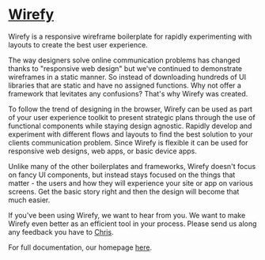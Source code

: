 [Wirefy](http://cjdsie.github.com/wirefy)
=================

Wirefy is a responsive wireframe boilerplate for rapidly experimenting with layouts to create the best user experience. 

The way designers solve online communication problems has changed thanks to "responsive web design" but we've continued to demonstrate wireframes in a static manner. So instead of downloading hundreds of UI libraries that are static and have no assigned functions. Why not offer a framework that levitates any confusions? That's why Wirefy was created. 

To follow the trend of designing in the browser, Wirefy can be used as part of your user experience toolkit to present strategic plans through the use of functional components while staying design agnostic. Rapidly develop and experiment with different flows and layouts to find the best solution to your clients communication problem. Since Wirefy is flexible it can be used for responsive web designs, web apps, or basic device apps. 

Unlike many of the other boilerplates and frameworks, Wirefy doesn't focus on fancy UI components, but instead stays focused on the things that matter - the users and how they will experience your site or app on various screens. Get the basic story right and then the design will become that much easier.  

If you've been using Wirefy, we want to hear from you. We want to make Wirefy even better as an efficient tool in your process. Please send us along any feedback you have to [Chris](mailto:chris@chrisdasie.com).

For full documentation, our homepage [here](http://cjdsie.github.com/wirefy). 

